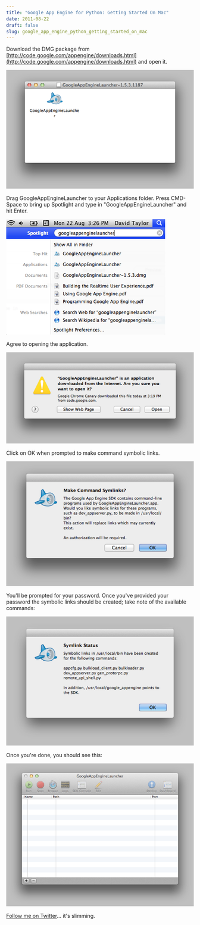 ```yaml
---
title: "Google App Engine for Python: Getting Started On Mac"
date: 2011-08-22
draft: false
slug: google_app_engine_python_getting_started_on_mac
---
```


Download the DMG package from [http://code.google.com/appengine/downloads.html](http://code.google.com/appengine/downloads.html) and open it.

![Virtual Drive - GoogleAppEngineLauncher](/assets/images/2011/08/vdrive_googleappenginelauncher.png)

Drag GoogleAppEngineLauncher to your Applications folder. Press CMD-Space to bring up Spotlight and type in "GoogleAppEngineLauncher" and hit Enter.

![Spotlight - GoogleAppEngineLauncher](/assets/images/2011/08/spotlight_googleappenginelauncher.png)

Agree to opening the application.

![Open Dialogue - GoogleAppEngineLauncher](/assets/images/2011/08/opendialogue_googleappenginelauncher.png)

Click on OK when prompted to make command symbolic links.

![GoogleAppEngineLauncher - Make Symlinks](/assets/images/2011/08/googleappenginelauncher_makesymlinks.png)

You'll be prompted for your password. Once you've provided your password the symbolic links should be created; take note of the available commands:

![GoogleAppEngineLauncher - Symlink Status](/assets/images/2011/08/googleappenginelauncher_symlinkstatus.png)

Once you're done, you should see this:

![GoogleAppEngineLauncher](/assets/images/2011/08/googleappenginelauncher.png)

[Follow me on Twitter](http://twitter.com/davidltaylor)... it's slimming.
